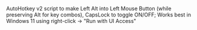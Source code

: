 AutoHotkey v2 script to make Left Alt into Left Mouse Button (while preserving Alt for key combos), CapsLock to toggle ON/OFF;
Works best in Windows 11 using right-click -> "Run with UI Access"

